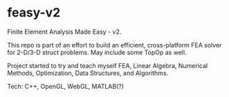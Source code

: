# feasy-v2

Finite Element Analysis Made Easy - v2. 

This repo is part of an effort to build an efficient, cross-platform FEA solver for 2-D/3-D struct problems. May include some TopOp as well. 

Project started to try and teach myself FEA, Linear Algebra, Numerical Methods, Optimization, Data Structures, and Algorithms.

Tech: C++, OpenGL, WebGL, MATLAB(?)
